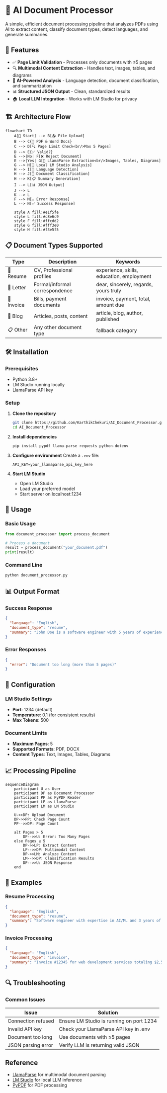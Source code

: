 # 📄 AI Document Processor

A simple, efficient document processing pipeline that analyzes PDFs using AI to extract content, classify document types, detect languages, and generate summaries.

## 🚀 Features

- ✅ **Page Limit Validation** - Processes only documents with ≤5 pages
- 🔍 **Multimodal Content Extraction** - Handles text, images, tables, and diagrams
- 🤖 **AI-Powered Analysis** - Language detection, document classification, and summarization
- 📊 **Structured JSON Output** - Clean, standardized results
- 🏠 **Local LLM Integration** - Works with LM Studio for privacy

## 🏗️ Architecture Flow

```mermaid
flowchart TD
    A[📁 Start] --> B[📤 File Upload]
    B --> C{📄 PDF & Word Docs}
    C --> D[🔍 Page Limit Check<br/>Max 5 Pages]
    D --> E{✅ Valid?}
    E -->|No| F[❌ Reject Document]
    E -->|Yes| G[🔧 LlamaParse Extraction<br/>Images, Tables, Diagrams]
    G --> H[🤖 Local LM Studio Analysis]
    H --> I[🎯 Language Detection]
    H --> J[📝 Document Classification]  
    H --> K[📋 Summary Generation]
    I --> L[📊 JSON Output]
    J --> L
    K --> L
    F --> M[⚠️ Error Response]
    L --> N[✅ Success Response]
    
    style A fill:#e1f5fe
    style L fill:#c8e6c9
    style F fill:#ffcdd2
    style G fill:#fff3e0
    style H fill:#f3e5f5
```

## 📋 Document Types Supported

| Type | Description | Keywords |
|------|-------------|----------|
| 📄 Resume | CV, Professional profiles | experience, skills, education, employment |
| 💌 Letter | Formal/informal correspondence | dear, sincerely, regards, yours truly |
| 🧾 Invoice | Bills, payment documents | invoice, payment, total, amount due |
| 📝 Blog | Articles, posts, content | article, blog, author, published |
| 📋 Other | Any other document type | fallback category |

## 🛠️ Installation

### Prerequisites
- Python 3.8+
- LM Studio running locally
- LlamaParse API key

### Setup

1. **Clone the repository**
   ```bash
   git clone https://github.com/KarthikChekuri/AI_Document_Processor.git
   cd AI_Document_Processor
   ```

2. **Install dependencies**
   ```bash
   pip install pypdf llama-parse requests python-dotenv
   ```

3. **Configure environment**
   Create a `.env` file:
   ```env
   API_KEY=your_llamaparse_api_key_here
   ```

4. **Start LM Studio**
   - Open LM Studio
   - Load your preferred model
   - Start server on localhost:1234

## 🚀 Usage

### Basic Usage
```python
from document_processor import process_document

# Process a document
result = process_document("your_document.pdf")
print(result)
```

### Command Line
```bash
python document_processor.py
```

## 📊 Output Format

### Success Response
```json
{
  "language": "English",
  "document_type": "resume",
  "summary": "John Doe is a software engineer with 5 years of experience in Python and machine learning..."
}
```

### Error Responses
```json
{
  "error": "Document too long (more than 5 pages)"
}
```

## 🔧 Configuration

### LM Studio Settings
- **Port**: 1234 (default)
- **Temperature**: 0.1 (for consistent results)
- **Max Tokens**: 500

### Document Limits
- **Maximum Pages**: 5
- **Supported Formats**: PDF, DOCX
- **Content Types**: Text, Images, Tables, Diagrams

## 📈 Processing Pipeline

```mermaid
sequenceDiagram
    participant U as User
    participant DP as Document Processor
    participant PP as PyPDF Reader
    participant LP as LlamaParse
    participant LM as LM Studio
    
    U->>DP: Upload Document
    DP->>PP: Check Page Count
    PP-->>DP: Page Count
    
    alt Pages > 5
        DP-->>U: Error: Too Many Pages
    else Pages ≤ 5
        DP->>LP: Extract Content
        LP-->>DP: Multimodal Content
        DP->>LM: Analyze Content
        LM-->>DP: Classification Results
        DP-->>U: JSON Response
    end
```

## 🎯 Examples

### Resume Processing
```json
{
  "language": "English",
  "document_type": "resume",
  "summary": "Software engineer with expertise in AI/ML and 3 years of experience at tech companies."
}
```

### Invoice Processing
```json
{
  "language": "English", 
  "document_type": "invoice",
  "summary": "Invoice #12345 for web development services totaling $2,500 due by March 15th."
}
```

## 🔍 Troubleshooting

### Common Issues

| Issue | Solution |
|-------|----------|
| Connection refused | Ensure LM Studio is running on port 1234 |
| Invalid API key | Check your LlamaParse API key in .env |
| Document too long | Use documents with ≤5 pages |
| JSON parsing error | Verify LLM is returning valid JSON |



## Reference

- [LlamaParse](https://docs.llamaindex.ai/en/stable/llama_cloud/llama_parse/) for multimodal document parsing
- [LM Studio](https://lmstudio.ai/) for local LLM inference
- [PyPDF](https://pypdf.readthedocs.io/) for PDF processing

